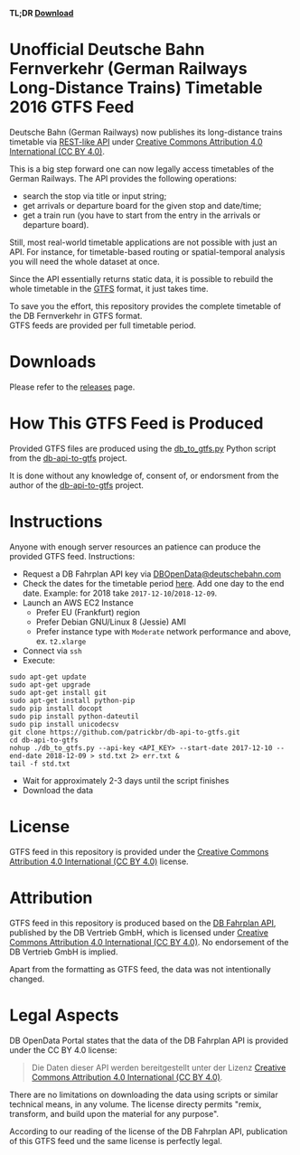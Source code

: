 **TL;DR [Download](https://github.com/fredlockheed/db-fv-gtfs/releases/download/latest/db-fv-gtfs.zip)**

# Unofficial Deutsche Bahn Fernverkehr (German Railways Long-Distance Trains) Timetable 2016 GTFS Feed

Deutsche Bahn (German Railways) now publishes its long-distance trains timetable via [REST-like API](http://data.deutschebahn.com/apis/fahrplan/) under [Creative Commons Attribution 4.0 International (CC BY 4.0)](https://creativecommons.org/licenses/by/4.0/).

This is a big step forward one can now legally access timetables of the German Railways. The API provides the following operations:

* search the stop via title or input string;
* get arrivals or departure board for the given stop and date/time;
* get a train run (you have to start from the entry in the arrivals or departure board).

Still, most real-world timetable applications are not possible with just an API. For instance, for timetable-based routing or spatial-temporal analysis you will need the whole dataset at once.

Since the API essentially returns static data, it is possible to rebuild the whole timetable in the  [GTFS](https://developers.google.com/transit/gtfs/) format, it just takes time.

To save you the effort, this repository provides the complete timetable of the DB Fernverkehr in GTFS format.  
GTFS feeds are provided per full timetable period.

# Downloads

Please refer to the [releases](https://github.com/fredlockheed/db-fv-gtfs/releases) page.

# How This GTFS Feed is Produced

Provided GTFS files are produced using the [db_to_gtfs.py](https://raw.githubusercontent.com/patrickbr/db-api-to-gtfs/master/db_to_gtfs.py) Python script from the [db-api-to-gtfs](https://github.com/patrickbr/db-api-to-gtfs) project.

It is done without any knowledge of, consent of, or endorsment from the author of the [db-api-to-gtfs](https://github.com/patrickbr/db-api-to-gtfs) project.

# Instructions

Anyone with enough server resources an patience can produce the provided GTFS feed. Instructions:

* Request a DB Fahrplan API key via [DBOpenData@deutschebahn.com](mailto:DBOpenData@deutschebahn.com?subject=Fahrplan-API+Key)
* Check the dates for the timetable period [here](http://www.grahnert.de/fernbahn/datenbank/fahrplanjahre/).
Add one day to the end date. Example: for 2018 take `2017-12-10`/`2018-12-09`.
* Launch an AWS EC2 Instance
  * Prefer EU (Frankfurt) region
  * Prefer Debian GNU/Linux 8 (Jessie) AMI
  * Prefer instance type with `Moderate` network performance and above, ex. `t2.xlarge`
* Connect via `ssh`
* Execute:  
```
sudo apt-get update
sudo apt-get upgrade
sudo apt-get install git
sudo apt-get install python-pip
sudo pip install docopt
sudo pip install python-dateutil
sudo pip install unicodecsv
git clone https://github.com/patrickbr/db-api-to-gtfs.git
cd db-api-to-gtfs
nohup ./db_to_gtfs.py --api-key <API_KEY> --start-date 2017-12-10 --end-date 2018-12-09 > std.txt 2> err.txt &
tail -f std.txt
```
* Wait for approximately 2-3 days until the script finishes
* Download the data

# License

GTFS feed in this repository is provided under the [Creative Commons Attribution 4.0 International (CC BY 4.0)](https://creativecommons.org/licenses/by/4.0/) license.

# Attribution

GTFS feed in this repository is produced based on the [DB Fahrplan API](http://data.deutschebahn.com/apis/fahrplan/), published by the DB Vertrieb GmbH, which is licensed under [Creative Commons Attribution 4.0 International (CC BY 4.0)](https://creativecommons.org/licenses/by/4.0/). No endorsement of the DB Vertrieb GmbH is implied.

Apart from the formatting as GTFS feed, the data was not intentionally changed.

# Legal Aspects

DB OpenData Portal states that the data of the DB Fahrplan API is provided under the CC BY 4.0 license:

> Die Daten dieser API werden bereitgestellt unter der Lizenz [Creative Commons Attribution 4.0 International (CC BY 4.0)](https://creativecommons.org/licenses/by/4.0/).

There are no limitations on downloading the data using scripts or similar technical means, in any volume. The license directy permits "remix, transform, and build upon the material for any purpose".

According to our reading of the license of the DB Fahrplan API, publication of this GTFS feed und the same license is perfectly legal.